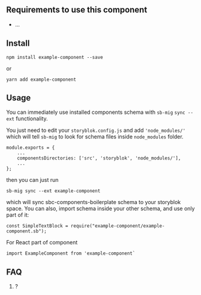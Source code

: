 ## Requirements to use this component
- ...

## Install
```
npm install example-component --save
```
or
```
yarn add example-component
```

## Usage
You can immediately use installed components schema with `sb-mig` `sync --ext` functionality.

You just need to edit your `storyblok.config.js` and add `'node_modules/'` which will tell `sb-mig` to look for schema files inside `node_modules` folder.
```
module.exports = {
    ...
    componentsDirectories: ['src', 'storyblok', 'node_modules/'],
    ...
};

```

then you can just run

```
sb-mig sync --ext example-component
```

which will sync sbc-components-boilerplate schema to your storyblok space.
You can also, import schema inside your other schema, and use only part of it:
```
const SimpleTextBlock = require("example-component/example-component.sb");
```

For React part of component
```
import ExampleComponent from 'example-component`
```


## FAQ
1) ?

